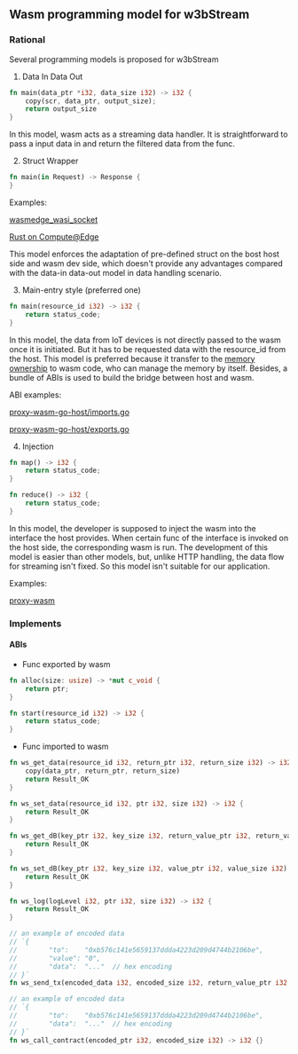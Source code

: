 ## Wasm programming model for w3bStream

### Rational

Several programming models is proposed for w3bStream

1. Data In Data Out

```rust
fn main(data_ptr *i32, data_size i32) -> i32 {
    copy(scr, data_ptr, output_size);
    return output_size
}
```

In this model, wasm acts as a streaming data handler. It is straightforward to pass a input data in and return the filtered data from the func.

2. Struct Wrapper

```rust
fn main(in Request) -> Response {
}
```

Examples:

[wasmedge_wasi_socket](https://github.com/second-state/wasmedge_wasi_socket/blob/main/_examples/http_server/src/main.rs#L15)

[Rust on Compute@Edge](https://developer.fastly.com/learning/compute/rust/#main-interface)

This model enforces the adaptation of pre-defined struct on the bost host side and wasm dev side, which doesn't provide any advantages compared with the data-in data-out model in data handling scenario.

3. Main-entry style (preferred one)

```rust
fn main(resource_id i32) -> i32 {
    return status_code;
}
```

In this model, the data from IoT devices is not directly passed to the wasm once it is initiated. But it has to be requested data with the resource_id from the host. This model is preferred because it transfer to the [memory ownership](https://github.com/proxy-wasm/spec/tree/master/abi-versions#memory-ownership) to wasm code, who can manage the memory by itself. Besides, a bundle of ABIs is used to build the bridge between host and wasm.

ABI examples:

[proxy-wasm-go-host/imports.go](https://github.com/mosn/proxy-wasm-go-host/blob/main/proxywasm/v2/imports.go)

[proxy-wasm-go-host/exports.go](https://github.com/mosn/proxy-wasm-go-host/blob/main/proxywasm/v2/exports.go)

4. Injection

```rust
fn map() -> i32 {
    return status_code; 
}

fn reduce() -> i32 {
    return status_code;
}
```

In this model, the developer is supposed to inject the wasm into the interface the host provides. When certain func of the interface is invoked on the host side, the corresponding wasm is run. The development of this model is easier than other models, but, unlike HTTP handling, the data flow for streaming isn't fixed. So this model isn't suitable for our application.

Examples:

[proxy-wasm](https://github.com/proxy-wasm/spec/tree/master/abi-versions/vNEXT)

### Implements

#### ABIs

- Func exported by wasm

```rust
fn alloc(size: usize) -> *mut c_void {
    return ptr;
}

fn start(resource_id i32) -> i32 {
    return status_code;
}
```

- Func imported to wasm

```rust
fn ws_get_data(resource_id i32, return_ptr i32, return_size i32) -> i32 {
    copy(data_ptr, return_ptr, return_size)
    return Result_OK
}

fn ws_set_data(resource_id i32, ptr i32, size i32) -> i32 {
    return Result_OK
}

fn ws_get_dB(key_ptr i32, key_size i32, return_value_ptr i32, return_value_size i32) -> i32 {
    return Result_OK
}

fn ws_set_dB(key_ptr i32, key_size i32, value_ptr i32, value_size i32) -> i32 {
    return Result_OK
}

fn ws_log(logLevel i32, ptr i32, size i32) -> i32 {
    return Result_OK
}

// an example of encoded data
// `{
//        "to":    "0xb576c141e5659137ddda4223d209d4744b2106be",
//        "value": "0",
//        "data":  "..."  // hex encoding 
// }`
fn ws_send_tx(encoded_data i32, encoded_size i32, return_value_ptr i32, return_value_size i32) -> i32 {}

// an example of encoded data
// `{
//        "to":    "0xb576c141e5659137ddda4223d209d4744b2106be",
//        "data":  "..."  // hex encoding 
// }`
fn ws_call_contract(encoded_ptr i32, encoded_size i32) -> i32 {}
```

